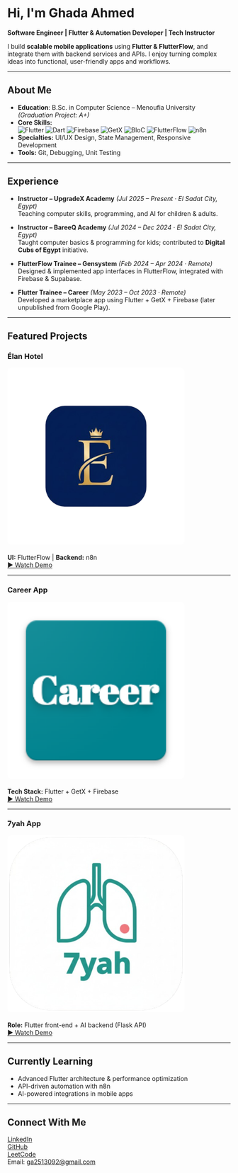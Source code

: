 # Hi, I'm Ghada Ahmed  

**Software Engineer | Flutter & Automation Developer | Tech Instructor**  

I build **scalable mobile applications** using **Flutter & FlutterFlow**, and integrate them with backend services and APIs. I enjoy turning complex ideas into functional, user-friendly apps and workflows.  

---

## About Me
- **Education**: B.Sc. in Computer Science – Menoufia University *(Graduation Project: A+)*  
- **Core Skills:**  
![Flutter](https://img.shields.io/badge/Flutter-02569B?style=flat&logo=flutter&logoColor=white) 
![Dart](https://img.shields.io/badge/Dart-0175C2?style=flat&logo=dart&logoColor=white) 
![Firebase](https://img.shields.io/badge/Firebase-FFCA28?style=flat&logo=firebase&logoColor=black) 
![GetX](https://img.shields.io/badge/GetX-000000?style=flat) 
![BloC](https://img.shields.io/badge/BloC-02569B?style=flat) 
![FlutterFlow](https://img.shields.io/badge/FlutterFlow-6B2CBF?style=flat&logo=flutterflow&logoColor=white) 
![n8n](https://img.shields.io/badge/n8n-FF4D4D?style=flat&logo=n8n&logoColor=white)  
- **Specialties:** UI/UX Design, State Management, Responsive Development  
- **Tools:** Git, Debugging, Unit Testing  

---

## Experience
- **Instructor – UpgradeX Academy** *(Jul 2025 – Present · El Sadat City, Egypt)*  
  Teaching computer skills, programming, and AI for children & adults.  

- **Instructor – BareeQ Academy** *(Jul 2024 – Dec 2024 · El Sadat City, Egypt)*  
  Taught computer basics & programming for kids; contributed to **Digital Cubs of Egypt** initiative.  

- **FlutterFlow Trainee – Gensystem** *(Feb 2024 – Apr 2024 · Remote)*  
  Designed & implemented app interfaces in FlutterFlow, integrated with Firebase & Supabase.  

- **Flutter Trainee – Career** *(May 2023 – Oct 2023 · Remote)*  
  Developed a marketplace app using Flutter + GetX + Firebase (later unpublished from Google Play).  

---

## Featured Projects  

### Élan Hotel  
<img src="assets/elan_hotel.png" width="400" style="border-radius:8px;"/><br>  
**UI:** FlutterFlow | **Backend:** n8n  
[▶ Watch Demo](https://www.linkedin.com/posts/ghada-ahmed-81b340195_flutterflow-flutterdeveloper-appdevelopment-activity-7369716813418446852-yTuS?utm_source=share&utm_medium=member_desktop&rcm=ACoAAC3KPJcBSsDGBx7QVqoXShmga7JYle2gUVo)

---

### Career App  
<img src="assets/career_app.png" width="400" style="border-radius:8px;"/><br>  
**Tech Stack:** Flutter + GetX + Firebase  
[▶ Watch Demo](https://www.linkedin.com/posts/ghada-ahmed-81b340195_flutter-getx-firebase-activity-7340075190480945253-p-DG?utm_source=share&utm_medium=member_desktop&rcm=ACoAAC3KPJcBSsDGBx7QVqoXShmga7JYle2gUVo)

---

### 7yah App  
<img src="assets/7yah_app.png" width="400" style="border-radius:8px;"/><br>  
**Role:** Flutter front-end + AI backend (Flask API)  
[▶ Watch Demo](https://www.linkedin.com/posts/ghada-ahmed-81b340195_flutter-deeplearning-machinelearning-activity-6958068763002908673-teYL?utm_source=share&utm_medium=member_desktop&rcm=ACoAAC3KPJcBSsDGBx7QVqoXShmga7JYle2gUVo)

---

## Currently Learning
- Advanced Flutter architecture & performance optimization  
- API-driven automation with n8n  
- AI-powered integrations in mobile apps  

---

## Connect With Me
[LinkedIn](https://www.linkedin.com/in/ghada-ahmed-81b340195)  
[GitHub](https://github.com/GhadaAhmed152420)  
[LeetCode](https://leetcode.com/u/Ghada_A/)  
Email: ga2513092@gmail.com
